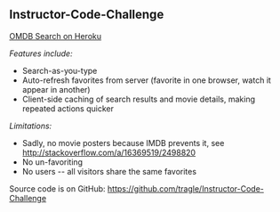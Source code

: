 ## Instructor-Code-Challenge

[OMDB Search on Heroku](http://guarded-hollows-9976.herokuapp.com/)

*Features include:*
* Search-as-you-type
* Auto-refresh favorites from server (favorite in one browser, watch it appear in another)
* Client-side caching of search results and movie details, making repeated actions quicker

*Limitations:*
* Sadly, no movie posters because IMDB prevents it, see <http://stackoverflow.com/a/16369519/2498820>
* No un-favoriting
* No users -- all visitors share the same favorites

Source code is on GitHub: <https://github.com/tragle/Instructor-Code-Challenge>

